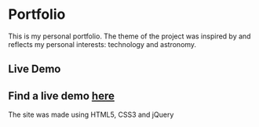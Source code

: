 # Portfolio
This is my personal portfolio. The theme of the project was inspired by and reflects my personal interests: technology and astronomy.
## Live Demo
Find a live demo [here](http://fornaxelit.com)
---
The site was made using HTML5, CSS3 and jQuery
